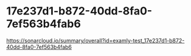 # 17e237d1-b872-40dd-8fa0-7ef563b4fab6
https://sonarcloud.io/summary/overall?id=examly-test_17e237d1-b872-40dd-8fa0-7ef563b4fab6
